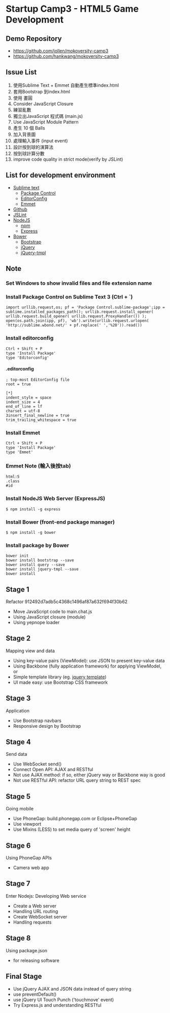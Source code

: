 # Startup Camp3 - HTML5 Game Development

## Demo Repository

- https://github.com/jollen/mokoversity-camp3
- https://github.com/hankwang/mokoversity-camp3

## Issue List

1. 使用Sublime Text + Emmet 自動產生標準index.html
2. 套用Bootstrap 到index.html
3. 使用 <canvas> 畫圓
4. Consider JavaScript Closure
5. 練習亂數
6. 獨立出JavaScript 程式碼 (main.js)
7. Use JavaScript Module Pattern
8. 產生 10 個 Balls
9. 加入背景圖
10. 處理輸入事件 (input event)
11. 設計按到球的演算法
12. 按到球計算分數
13. improve code quality in strict mode(verify by JSLint)


## List for development environment

- [Sublime text](http://www.sublimetext.com/3)
	- [Package Control](https://sublime.wbond.net/)
	- [EditorConfig](http://editorconfig.org/)
	- [Emmet](http://emmet.io)
- [Github](https://github.com)
- [JSLint](http://jslint.com)
- [NodeJS](http://nodejs.org/)
	- [npm](https://npmjs.org/)
	- [Express](http://expressjs.com)
- [Bower](http://bower.io)
	- [Bootstrap](http://getbootstrap.com)
	- [jQuery](http://jquery.com)
	-	[jQuery-tmpl](https://github.com/BorisMoore/jquery-tmpl)

## Note

### Set Windows to show invalid files and file extension name

### Install Package Control on Sublime Text 3 (Ctrl + `)
```
import urllib.request,os; pf = 'Package Control.sublime-package';ipp = sublime.installed_packages_path(); urllib.request.install_opener( urllib.request.build_opener( urllib.request.ProxyHandler()) ); open(os.path.join(ipp, pf), 'wb').write(urllib.request.urlopen( 'http://sublime.wbond.net/' + pf.replace(' ','%20')).read())
```

### Install editorconfig
```
Ctrl + Shift + P
type 'Install Package'
type 'Editorconfig'
```

#### .editorconfig
```
; top-most EditorConfig file
root = true

[*]
indent_style = space
indent_size = 4
end_of_line = lf
charset = utf-8
3insert_final_newline = true
trim_trailing_whitespace = true
```

### Install Emmet
```
Ctrl + Shift + P
type 'Install Package'
type 'Emmet'
```

### Emmet Note (輸入後按tab)
```
html:5
.class
#id
```

### Install NodeJS Web Server (ExpressJS)

```
$ npm install -g express
```

### Install Bower (front-end package manager)

```
$ npm install -g bower
```

### Install package by Bower
```
bower init
bower install bootstrap --save
bower install query --save
bower install jquery-tmpl --save
bower install
```

## Stage 1

Refactor 912492d7adb5c4368c1496af87a632f694f30b62

- Move JavaScript code to main.chat.js
- Using JavaScript closure (module)
- Using yepnope loader

## Stage 2

Mapping view and data

- Using key-value pairs (ViewModel): use JSON to present key-value data
- Using Backbone (fully application framework) for applying ViewModel, or
- Simple template library (eg. [jquery template](https://github.com/BorisMoore/jquery-tmpl))
- UI made easy: use Bootstrap CSS framework

## Stage 3

Application

- Use Bootstrap navbars
- Responsive design by Bootstrap

## Stage 4

Send data

- Use WebSocket send()
- Connect Open API: AJAX and RESTful
- Not use AJAX method: if so, either jQuery way or Backbone way is good
- Not use RESTful API: refactor URL query string to REST spec

## Stage 5

Going mobile

- Use PhoneGap: build.phonegap.com or Eclipse+PhoneGap
- Use viewport
- Use Mixins (LESS) to set media query of 'screen' height

## Stage 6

Using PhoneGap APIs

- Camera web app

## Stage 7

Enter Nodejs: Developing Web service

- Create a Web server
- Handling URL routing
- Create WebSocket server
- Handling requests

## Stage 8

Using package.json

- for releasing software

## Final Stage

- Use jQuery AJAX and JSON data instead of query string
- use preventDefault()
- use jQuery UI Touch Punch ('touchmove' event)
- Try Express.js and understanding RESTful
